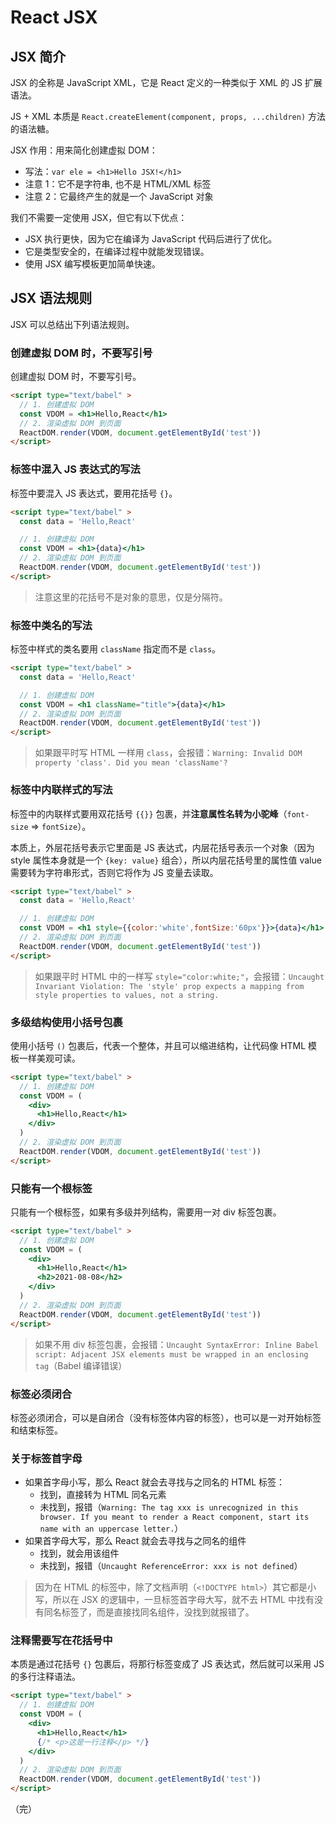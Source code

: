 # React JSX

## JSX 简介

JSX 的全称是 JavaScript XML，它是 React 定义的一种类似于 XML 的 JS 扩展语法。

JS + XML 本质是 `React.createElement(component, props, ...children)` 方法的语法糖。

JSX 作用：用来简化创建虚拟 DOM：

* 写法：`var ele = <h1>Hello JSX!</h1>`
* 注意 1：它不是字符串, 也不是 HTML/XML 标签
* 注意 2：它最终产生的就是一个 JavaScript 对象

我们不需要一定使用 JSX，但它有以下优点：

* JSX 执行更快，因为它在编译为 JavaScript 代码后进行了优化。
* 它是类型安全的，在编译过程中就能发现错误。
* 使用 JSX 编写模板更加简单快速。

## JSX 语法规则

JSX 可以总结出下列语法规则。

### 创建虚拟 DOM 时，不要写引号

创建虚拟 DOM 时，不要写引号。

```html {3}
<script type="text/babel" >
  // 1. 创建虚拟 DOM
  const VDOM = <h1>Hello,React</h1>
  // 2. 渲染虚拟 DOM 到页面
  ReactDOM.render(VDOM, document.getElementById('test'))
</script>
```

### 标签中混入 JS 表达式的写法

标签中要混入 JS 表达式，要用花括号 `{}`。

```html {5}
<script type="text/babel" >
  const data = 'Hello,React'

  // 1. 创建虚拟 DOM
  const VDOM = <h1>{data}</h1>
  // 2. 渲染虚拟 DOM 到页面
  ReactDOM.render(VDOM, document.getElementById('test'))
</script>
```

> 注意这里的花括号不是对象的意思，仅是分隔符。

### 标签中类名的写法

标签中样式的类名要用 `className` 指定而不是 `class`。

```html {5}
<script type="text/babel" >
  const data = 'Hello,React'

  // 1. 创建虚拟 DOM
  const VDOM = <h1 className="title">{data}</h1>
  // 2. 渲染虚拟 DOM 到页面
  ReactDOM.render(VDOM, document.getElementById('test'))
</script>
```

> 如果跟平时写 HTML 一样用 `class`，会报错：`Warning: Invalid DOM property 'class'. Did you mean 'className'?`

### 标签中内联样式的写法

标签中的内联样式要用双花括号 `{{}}` 包裹，并**注意属性名转为小驼峰**（`font-size` => `fontSize`）。

本质上，外层花括号表示它里面是 JS 表达式，内层花括号表示一个对象（因为 style 属性本身就是一个 `{key: value}` 组合），所以内层花括号里的属性值 value 需要转为字符串形式，否则它将作为 JS 变量去读取。

```html {5}
<script type="text/babel" >
  const data = 'Hello,React'

  // 1. 创建虚拟 DOM
  const VDOM = <h1 style={{color:'white',fontSize:'60px'}}>{data}</h1>
  // 2. 渲染虚拟 DOM 到页面
  ReactDOM.render(VDOM, document.getElementById('test'))
</script>
```

> 如果跟平时 HTML 中的一样写 `style="color:white;"`，会报错：`Uncaught Invariant Violation: The 'style' prop expects a mapping from style properties to values, not a string.`

### 多级结构使用小括号包裹

使用小括号 `()` 包裹后，代表一个整体，并且可以缩进结构，让代码像 HTML 模板一样美观可读。

```html {3-7}
<script type="text/babel" >
  // 1. 创建虚拟 DOM
  const VDOM = (
    <div>
      <h1>Hello,React</h1>
    </div>
  )
  // 2. 渲染虚拟 DOM 到页面
  ReactDOM.render(VDOM, document.getElementById('test'))
</script>
```

### 只能有一个根标签

只能有一个根标签，如果有多级并列结构，需要用一对 div 标签包裹。

```html {4-7}
<script type="text/babel" >
  // 1. 创建虚拟 DOM
  const VDOM = (
    <div>
      <h1>Hello,React</h1>
      <h2>2021-08-08</h2>
    </div>
  )
  // 2. 渲染虚拟 DOM 到页面
  ReactDOM.render(VDOM, document.getElementById('test'))
</script>
```

> 如果不用 div 标签包裹，会报错：`Uncaught SyntaxError: Inline Babel script: Adjacent JSX elements must be wrapped in an enclosing tag`（Babel 编译错误）

### 标签必须闭合

标签必须闭合，可以是自闭合（没有标签体内容的标签），也可以是一对开始标签和结束标签。

### 关于标签首字母

* 如果首字母小写，那么 React 就会去寻找与之同名的 HTML 标签：
  * 找到，直接转为 HTML 同名元素
  * 未找到，报错（`Warning: The tag xxx is unrecognized in this browser. If you meant to render a React component, start its name with an uppercase letter.`）
* 如果首字母大写，那么 React 就会去寻找与之同名的组件
  * 找到，就会用该组件
  * 未找到，报错（`Uncaught ReferenceError: xxx is not defined`）

> 因为在 HTML 的标签中，除了文档声明（`<!DOCTYPE html>`）其它都是小写，所以在 JSX 的逻辑中，一旦标签首字母大写，就不去 HTML 中找有没有同名标签了，而是直接找同名组件，没找到就报错了。

### 注释需要写在花括号中

本质是通过花括号 `{}` 包裹后，将那行标签变成了 JS 表达式，然后就可以采用 JS 的多行注释语法。

```html
<script type="text/babel" >
  // 1. 创建虚拟 DOM
  const VDOM = (
    <div>
      <h1>Hello,React</h1>
      {/* <p>这是一行注释</p> */}
    </div>
  )
  // 2. 渲染虚拟 DOM 到页面
  ReactDOM.render(VDOM, document.getElementById('test'))
</script>
```

（完）

